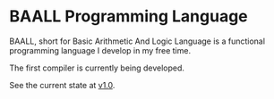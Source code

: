 # BAALL Programming Language
BAALL, short for Basic Arithmetic And Logic Language
is a functional programming language I develop in my free time.

The first compiler is currently being developed.

See the current state at [v1.0](https://github.com/nikschadowsky/BAALL/tree/v1.0).
